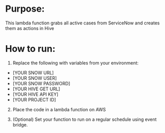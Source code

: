 # Purpose:

This lambda function grabs all active cases from ServiceNow and creates them as actions in Hive

# How to run:

1. Replace the following with variables from your environment:

- [YOUR SNOW URL]
- [YOUR SNOW USER]
- [YOUR SNOW PASSWORD]
- [YOUR HIVE GET URL]
- [YOUR HIVE API KEY]
- [YOUR PROJECT ID]

2. Place the code in a lambda function on AWS

3. (Optional) Set your function to run on a regular schedule using event bridge.


